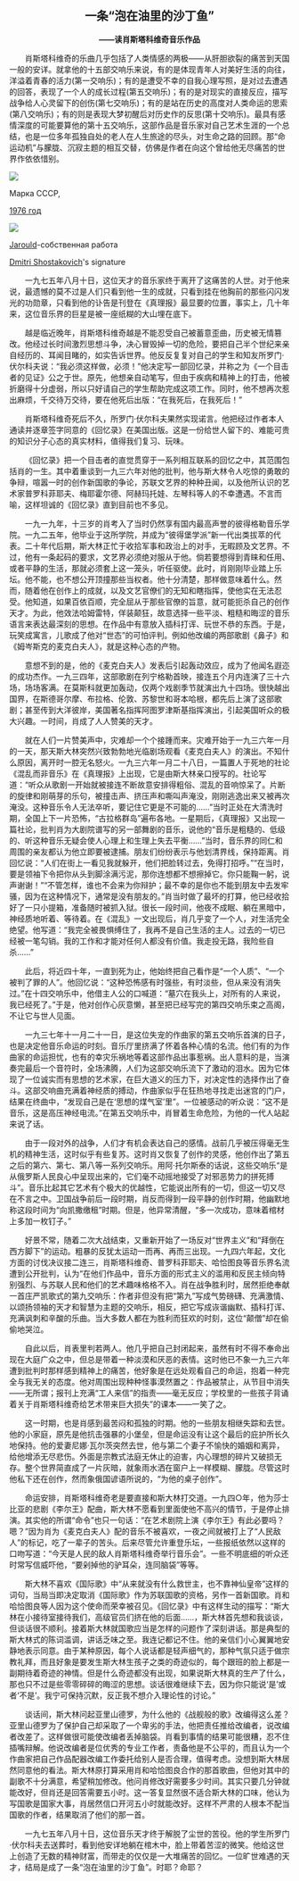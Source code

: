 ## <center> 一条“泡在油里的沙丁鱼” 
**<center> ——读肖斯塔科维奇音乐作品</center>**

&emsp;&emsp;肖斯塔科维奇的乐曲几乎包括了人类情感的两极——从肝胆欲裂的痛苦到天国一般的安详。就拿他的十五部交响乐来说，有的是体现青年人对美好生活的向往，洋溢着青春的活力\(第一交响乐\)；有的是遭受不幸的自我心理写照，是对过去遭遇的回答，表现了一个人的成长过程\(第五交响乐\)；有的是对现实的直接反应，描写战争给人心灵留下的创伤\(第七交响乐\)；有的是站在历史的高度对人类命运的思索\(第八交响乐\)；有的则是表现大梦初醒后对历史作的反思\(第十交响乐\)。最具有感情深度的可能要算他的第十五交响乐，这部作品是音乐家对自己艺术生涯的一个总结，也是一位多年孤独自处的老人在人生旅途的尽头，对生命之路的回顾。那“命运动机”与朦胧、沉寂主题的相互交替，仿佛是作者在向这个曾给他无尽痛苦的世界作依依惜别。

![](https://upload.wikimedia.org/wikipedia/commons/2/2f/Rus_Stamp_GST-Schostakovich.png)

Марка СССР,

[1976 год](https://ru.wikipedia.org/wiki/1976_%D0%B3%D0%BE%D0%B4)

![](https://upload.wikimedia.org/wikipedia/commons/thumb/f/f2/Shostakovich_signature.svg/870px-Shostakovich_signature.svg.png)

[Jarould](https://commons.wikimedia.org/wiki/User:Jarould)-собственная работа

[Dmitri Shostakovich](https://en.wikipedia.org/wiki/Dmitri_Shostakovich)'s signature

&emsp;&emsp;一九七五年八月十日，这位天才的音乐家终于离开了这痛苦的人世。对于他来说，最遗憾的莫不过是人们只看到他一生的成就，只看到挂在他胸前的那些闪闪发光的功勋章，只看到他的讣告是刊登在《真理报》最显要的位置，事实上，几十年来，这位音乐界的巨星是被一座纸糊的大山埋在底下。

&emsp;&emsp;越是临近晚年，肖斯塔科维奇越是不能忍受自己被蓄意歪曲，历史被无情篡改。他经过长时间激烈思想斗争，决心冒毁掉一切的危险，要把自己半个世纪来亲自经历的、耳闻目睹的，如实告诉世界。他反反复复对自己的学生和知友所罗门·伏尔科夫说：“我必须这样做，必须！”他决定写一部回忆录，并称之为《一个目击者的见证》公之于世。原先，他想亲自动笔写，但由于疾病和精神上的打击，他被折磨得十分虚弱，所以只好请自己的学生帮助完成这项工作。同时，他不想再次惹出麻烦，千交待万交待，要在他死后出版：“在我死后，在我死后！”

&emsp;&emsp;肖斯塔科维奇死后不久，所罗门·伏尔科夫果然实现诺言。他把经过作者本人通读并逐章签字同意的《回忆录》在美国出版。这是一份给世人留下的、难能可贵的知识分子心态的真实材料，值得我们复习、玩味。

&emsp;&emsp;《回忆录》把一个目击者的直觉贯穿于一系列相互联系的回忆之中，其范围包括肖的一生。其中着重谈到一九三六年对他的批判，他与斯大林令人吃惊的勇敢的争辩，喧嚣一时的创作新国歌的争论，苏联文艺界的种种丑闻，以及他所认识的艺术家普罗科菲耶夫、梅耶霍尔德、阿赫玛托娃、左琴科等人的不幸遭遇。不言而喻，这样坦诚的《回忆录》直到目前也不多见。

&emsp;&emsp;一九一九年，十三岁的肖考入了当时仍然享有国内最高声誉的彼得格勒音乐学院。一九二五年，他毕业于这所学院，并成为“彼得堡学派”新一代出类拔萃的代表。二十年代后期，斯大林正忙于收拾军事和政治上的对手，无暇顾及文艺界。不过，他有一条起码的要求，文艺界必须绝对服从于他。倘若要想得到青睐和任用、或者平静的生活，那就必须套上这一笼头，听任驱使。此时，肖刚刚毕业踏上乐坛。他不能，也不想公开顶撞那些当权者。他十分清楚，那样做意味着什么。然而，随着他在创作上的成就，以及文艺官僚们的无知和瞎指挥，使他实在无法忍受。他知道，如果百依百顺，完全屈从于那些官僚的旨意，就可能扼杀自己的创作天才。为此，他效法哈姆雷特，佯装颠狂，故意选择一些平淡、粗糙和晦涩的音乐语言来表达最深刻的思想。在作品中有意放入插科打诨、玩世不恭的东西。于是，玩笑成寓言，儿歌成了他对“世态”的可怕评判。例如他改编的两部歌剧《鼻子》和《姆岑斯克的麦克白夫人》，就是这种心态的产物。

&emsp;&emsp;意想不到的是，他的《麦克白夫人》发表后引起轰动效应，成为了他闻名遐迩的成功杰作。一九三四年，这部歌剧在列宁格勒首映，接连五个月内连演了三十六场，场场客满。在莫斯科就更加轰动，仅两个戏剧季节就演出九十四场。很快越出国界，在斯德哥尔摩、布拉格、伦敦、苏黎世和哥本哈根，都先后上演了这部歌剧；甚至传到大洋彼岸，美国著名指挥阿图罗津斯基指挥演出，引起美国听众的极大兴趣。一时间，肖成了人人赞美的天才。

&emsp;&emsp;就在人们一片赞美声中，灾难却一个个接踵而来。灾难开始于一九三六年一月的一天，那天斯大林突然兴致勃勃地光临剧场观看《麦克白夫人》的演出。不知什么原因，离开时一腔无名怒火。一九三六年一月二十八日，一篇置人于死地的社论《混乱而非音乐》在《真理报》上出现，它是由斯大林亲口授写的。社论写道：“听众从歌剧一开始就被接连不断故意安排得粗俗、混乱的音响惊呆了。片断的旋律和刚萌芽的乐句，被撞击声、挤压声和嘶叫声淹没，刚刚逃逸出来又被再次淹没。这种音乐令人无法卒听，要记住它更是不可能的……”当时正处在大清洗时期，全国上下一片恐怖，“古拉格群岛”遍布各地。一星期后，《真理报》又出现一篇社论，批判肖为大剧院谱写的另一部舞剧的音乐，说他的“音乐是粗糙的、低级的、听这种音乐无疑会使人心理上和生理上失去平衡……”当时，音乐界的同仁和周围的亲友都认为他立即要被逮捕。朋友们纷纷表示与他划清界线，保持距离。肖回忆说：“人们在街上一看见我就躲开，他们把脸转过去，免得打招呼。”“在当时，要是领袖下令把你从头到脚涂满污泥，那你连想都不想擦掉它。你只能鞠一躬，说声谢谢！”“不管怎样，谁也不会来为你辩护；最不幸的是你也不能到朋友中去发牢骚，因为在这种情况下，通常是没有朋友的。”肖当时做了最坏的打算，他已经收拾好了一只小提箱，准备随时被抓入狱。很长一段时间，他夜不成眠、躺在黑暗中，神经质地听着、等待着。在《混乱》一文出现后，肖几乎变了一个人，对生活完全绝望。他写道：“我完全被畏惧缚住了，我再不是自己生活的主人。过去的一切已经被一笔勾销。我的工作和才能对任何人都没有价值。我走投无路，我险些自杀……”

&emsp;&emsp;此后，将近四十年，一直到死为止，他始终把自己看作是“一个人质”、“一个被判了罪的人”。他回忆说：“这种恐怖感有时强些，有时淡些，但从来没有消失过。”在十四交响乐中，他借主人公的口喊道：“墓穴在我头上，对所有的人来说，我已经死了。”于是，他对创作心灰意懒，甚至把已经写完的第四交响乐束之高阁，不让它与世人见面。

&emsp;&emsp;一九三七年十一月二十一日，是这位失宠的作曲家的第五交响乐首演的日子，也是决定他音乐命运的时刻。音乐厅里挤满了怀着各种心情的名流。他们有的为作曲家的命运担忧，也有的幸灾乐祸地等着这部作品出事惹祸。出人意料的是，当演奏完最后一个音符时，全场沸腾，人们为这部交响乐流下了激动的泪水。因为它体现了一位诚实而有思想的艺术家，在巨大道义的压力下，对决定性的选择作出了奋斗。这部交响曲充满着神经质的搏动，作曲家似乎在狂热地寻找走出迷宫的门户，结果在终曲中，“发现自己是在‘思想的煤气室’里”。一位被感动的听众说：“这不是音乐，这是高压神经电流。”在第五交响乐中，肖冒着生命危险，为他的一代人站起来说了话。

&emsp;&emsp;由于一段对外的战争，人们才有机会表达自己的感情。战前几乎被压得毫无生机的精神生活，这时似乎有些复苏。这时肖又恢复了创作的灵感，他创作出了第五之后的第六、第七、第八等一系列交响乐。用阿·托尔斯泰的话说，这些交响乐“是从俄罗斯人民良心中呈现出来的，它们毫不动摇地接受了对邪恶势力的拼死搏斗”。音乐比起其它艺术有个极大的优越性，它能说出所有的一切，但这一切又尽在不言之中。卫国战争前后一段时期，肖反而得到一段平静的创作时期，他幽默地称这段时间为“向凯撒缴租”时期。但是，他异常清醒，“多一次成功，意味着棺材上多加一枚钉子。”

&emsp;&emsp;好景不常，随着二次大战结束，又重新开始了一场反对“世界主义”和“拜倒在西方脚下”的运动。粗暴的反犹太运动一而再、再而三出现。一九四六年起，文化方面的讨伐决议接二连三，肖斯塔科维奇、普罗科菲耶夫、哈恰图良等音乐界名流遭到公开批判，认为“在他们作品中，音乐方面的形式主义的滥用和反民主倾向特别强烈、与苏联人民和他们的艺术趣味格格不入。肖在战争胜利时，居然拒绝奉献一首庄严凯歌式的第九交响乐：作者非但没有把“第九”写成气势磅礴、充满激情、以颂扬领袖的天才和智慧为主题的交响乐，相反，把它写成诙谐幽默、插科打诨、充满讽刺和辛酸的乐曲。当大多数人都在为胜利而狂欢的时刻，这位“颠僧”却在偷偷地哭泣。

&emsp;&emsp;自此以后，肖表里判若两人。他几乎把自己封闭起来，虽然有时不得不奉命出现在大庭广众之中，但总是带着一种淡漠和厌恶的表情。这时他已不象一九三六年遭到批判时那样感到精神上的痛苦，他好象是在远处观看自己的命运，抱着一种完全与我无关的态度。他对周围出现种种怪事漠然置之：作品被禁止，从节目中消失——无所谓；报刊上充满“工人来信”的指责——毫无反应；学校里的一些孩子背诵着关于肖斯塔科维奇给艺术带来巨大损失”的课本——一笑了之。

&emsp;&emsp;这一时期，也是肖感到最苦闷和孤独的时期。他的一些朋友相继失踪和去世。他的小家庭，原先是他抗击强暴的小堡垒，但是命运没有让这个最后的庇护所长久地保持。他的爱妻尼娜·瓦尔茨突然去世，他与第二个妻子不愉快的婚姻和离异，给他增添无尽悲伤。外面是宗教式法庭无休止的迫害，内心理想的碎片又破损无存。整个世界简直成了一片灰暗，就象雨水洒在窗户上一样模糊、朦胧。尽管这时他私下还在创作，然而象俄国谚语所说的，“为他的桌子创作”。

&emsp;&emsp;命运安排，肖斯塔科维奇老是要直接和斯大林打交道。一九四○年，他为莎士比亚的悲剧《李尔王》配曲，斯大林不愿看到里面使他不高兴的情节，于是停止排演。其实他的所谓“命令”也只一句话：“在艺术剧院上演《李尔王》有此必要吗？嗯？”因为肖为《麦克白夫人》配的音乐不被喜欢，一夜之间就被打上了“人民敌人”的标记，吃了一辈子的苦头。后来尽管允许重登乐坛，一些报纸依然以这样的口吻写道：“今天是人民的敌人肖斯塔科维奇举行音乐会”。一些不明底细的听众还时常写信威吓他，“要剁掉他的驴耳朵，连同脑袋”等等。

&emsp;&emsp;斯大林不喜欢《国际歌》中“从来就没有什么救世主，也不靠神仙皇帝”这样的词句，当局当即决定取消《国际歌》作为苏联国歌的资格，另作一首新国歌。肖和哈恰图良等人因为这个使命而荣幸被召见。《回忆录》中有这样生动的描写：“斯大林在小接待室接待我们，高级官员们挤在他的后面……，斯大林首先想和我谈谈，但谈话很不顺利。接着斯大林就国歌应当是怎样的问题作了深刻讲话。那是典型的斯大林式的陈词滥调，讲话乏味之至。我连记都记不住。他的亲信们小心翼翼地安静地表示同意。由于某种原因，每个人说话都是轻声细气的，那种气氛只适于做宗教礼拜，而且好象是要发生斯大林生孩子之类的奇迹似的，每个跟班的脸上都是一副期待着奇迹的神情。但是什么奇迹都没有出现，如果说斯大林真的生产了什么，那也只不过是些零零碎碎的晦涩的思想。谈话很难继续下去，因为你只能说‘是’或者‘不是’。我宁可保持沉默，反正我不想介入理论性的讨论。”

&emsp;&emsp;谈话间，斯大林问起亚里山德罗，为什么他的《战舰般的歌》改编得这么差？亚里山德罗为了保护自己却采取了一个卑劣的手法，他把责任推给改编者，说改编者改差了。这样做很可能使改编者丢掉脑袋。肖看到事情的结果可能很糟，忍不住插嘴辩解。他说改编者是位优秀的专业工作者，责备他是不公平的，而且认为一个作曲家把自己作品配器改编工作委托给别人是否合理，值得考虑。没想到斯大林居然同意他的看法。斯大林原打算采用肖和哈恰图良合作的那首歌曲，但他对其中的副歌不十分满意，希望稍加修改。他问肖修改好需要多少时间。其实只要几分钟就能改好，但肖还是回答需要五小时。这一答复显然很不适合斯大林的口味，他认为写国歌是国家大事，肖居然信口开河五小时就能改好。这样不严肃的人根本不配当国歌的作者，结果取消了他们的那一首。

&emsp;&emsp;一九七五年八月十日，这位音乐天才终于解脱了尘世的苦役。他的学生所罗门·伏尔科夫去送葬时，看到他安详地躺在棺木中，脸上带着苦涩的微笑。他给这世上创造了无数的精神财富，而带走的仅仅是一大堆痛苦的回忆。一位旷世难遇的天才，结局是成了一条“泡在油里的沙丁鱼”。时耶？命耶？

